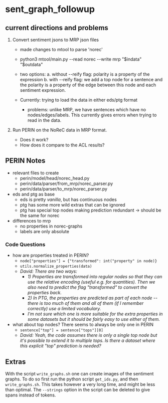 # sent_graph_followup

## current directions and problems

1. Convert sentiment jsons to MRP json files
    - made changes to mtool to parse 'norec'
    - python3 mtool/main.py --read norec --write mrp "$indata" "$outdata"
    - two options:
        a. without --reify flag: polarity is a property of the expression
        b. with --reify flag: we add a top node for a sentence and the polarity is a property of the edge between this node and each sentiment expression.

    - Currently: trying to load the data in either eds/ptg format
        - problems: unlike MRP, we have sentences which have no nodes/edges/labels. This currently gives errors when trying to read in the data.

2. Run PERIN on the NoReC data in MRP format.
    - Does it work?
    - How does it compare to the ACL results?

## PERIN Notes

- relevant files to create
    - perin/model/head/norec_head.py
    - perin/data/parser/from_mrp/norec_parser.py
    - perin/data/parser/to_mrp/norec_parser.py
- eds and ptg as base
    - eds is pretty _vanilla_, but has continuous nodes
    - ptg has some more wild extras that can be ignored
    - ptg has special top nodes making prediction redundant -> should be the
        same for norec
- differences to mrp
    - no properties in norec-graphs
    - labels are only absolute

### Code Questions

- how are properties treated in PERIN? 
    - `node["properties"] = {"transformed": int("property" in node)}`
    - `utils.normalize_properties(data)`
    - *David: There are two ways:*
        - *1) Properties are transformed into regular nodes so that they can use the relative encoding (useful e.g. for quantities). Then we also need to predict the flag "transformed" to convert the properties back.*
        - *2) In PTG, the properties are predicted as part of each node -- there is too much of them and all of them (if I remember correctly) use a limited vocabulary.*
        - *I'm not sure which one is more suitable for the extra properties in some datasets but it should be fairly easy to use either of them.*
- what about top nodes? There seems to always be only one in PERIN 
    - `sentence["top"] = sentence["tops"][0]`
    - *David: Yeah, the code assumes there is only a single top node but it's possible to extend it to multiple tops. Is there a dataset where this explicit "top" prediction is needed?*

## Extras

With the script `write_graphs.sh` one can create images of the sentiment graphs.
To do so first run the python script `get_ids.py`, and then `write_graphs.sh`.
This takes however a very long time, and might be less than optimal.
The `--strings` option in the script can be deleted to give spans instead of
tokens.

